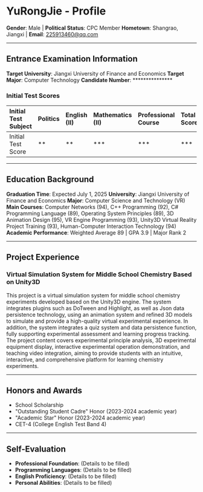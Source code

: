 # YuRongJie - Profile

**Gender**: Male | **Political Status**: CPC Member
**Hometown**: Shangrao, Jiangxi | **Email**: 225913460@qq.com

---

## Entrance Examination Information

**Target University**: Jiangxi University of Finance and Economics
**Target Major**: Computer Technology
**Candidate Number**: ***************

### Initial Test Scores

| Initial Test Subject | Politics | English (II) | Mathematics (II) | Professional Course | Total Score |
| :------------------- | :------- | :----------- | :--------------- | :------------------ | :---------- |
| Initial Test Score   | **       | **           | ***              | ***                 | ***         |

---

## Education Background

**Graduation Time**: Expected July 1, 2025
**University**: Jiangxi University of Finance and Economics
**Major**: Computer Science and Technology (VR)
**Main Courses**: Computer Networks (94), C++ Programming (92), C# Programming Language (89), Operating System Principles (89), 3D Animation Design (95), VR Engine Programming (93), Unity3D Virtual Reality Project Training (93), Human-Computer Interaction Technology (94)
**Academic Performance**: Weighted Average 89 | GPA 3.9 | Major Rank 2

---

## Project Experience

### Virtual Simulation System for Middle School Chemistry Based on Unity3D

This project is a virtual simulation system for middle school chemistry experiments developed based on the Unity3D engine. The system integrates plugins such as DoTween and Highlight, as well as Json data persistence technology, using an animation system and refined 3D models to simulate and provide a high-quality virtual experimental experience. In addition, the system integrates a quiz system and data persistence function, fully supporting experimental assessment and learning progress tracking. The project content covers experimental principle analysis, 3D experimental equipment display, interactive experimental operation demonstration, and teaching video integration, aiming to provide students with an intuitive, interactive, and comprehensive platform for learning chemistry experiments.

---

## Honors and Awards

*   School Scholarship
*   "Outstanding Student Cadre" Honor (2023-2024 academic year)
*   "Academic Star" Honor (2023-2024 academic year)
*   CET-4 (College English Test Band 4)

---

## Self-Evaluation

*   **Professional Foundation**: (Details to be filled)
*   **Programming Languages**: (Details to be filled)
*   **English Proficiency**: (Details to be filled)
*   **Personal Abilities**: (Details to be filled)
